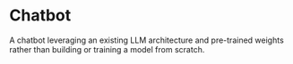 # Chatbot
A chatbot leveraging an existing LLM architecture and pre-trained weights rather than building or training a model from scratch.

